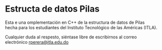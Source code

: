 # Estructa de datos Pilas

Esta e una omplementación en C++ de la estructura de datos de Pilas hecha para los estudiantes del Instituto Tecnológico de las Américas (ITLA).

Cualquier duda al respesto, siéntase libre de escribirnos al correo electrónico rperera@itla.edu.do 
